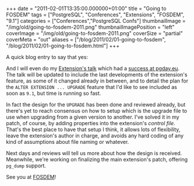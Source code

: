 +++
date = "2011-02-01T13:35:00.000000+01:00"
title = "Going to FOSDEM"
tags = ["PostgreSQL", "Conferences", "Extensions", "FOSDEM", "9.1"]
categories = ["Conferences","PostgreSQL Confs"]
thumbnailImage = "/img/old/going-to-fosdem-2011.png"
thumbnailImagePosition = "left"
coverImage = "/img/old/going-to-fosdem-2011.png"
coverSize = "partial"
coverMeta = "out"
aliases = ["/blog/2011/02/01-going-to-fosdem",
           "/blog/2011/02/01-going-to-fosdem.html"]
+++

A quick blog entry to say that yes:

And I will even do my 
[Extension's talk](http://fosdem.org/2011/schedule/event/pg_extension1) which had a 
[success at pgday.eu](http://blog.hagander.net/archives/183-Feedback-from-PGDay.EU-the-speakers.html).  The
talk will be updated to include the last developments of the extension's
feature, as some of it changed already in between, and to detail the plan
for the 
`ALTER EXTENSION ... UPGRADE` feature that I'd like to see included as
soon as 
`9.1`, but time is running so fast.

In fact the design for the 
`UPGRADE` has been done and reviewed already, but
there's yet to reach consensus on how to setup which is the upgrade file to
use when upgrading from a given version to another.  I've solved it in my
patch, of course, by adding properties into the extension's 
*control
file*. That's the best place to have that setup I think, it allows lots of
flexibility, leave the extension's author in charge, and avoids any hard
coding of any kind of assumptions about file naming or whatever.

Next days and reviews will tell us more about how the design is received.
Meanwhile, we're working on finalizing the main extension's patch, offering
`pg_dump` support.

See you at 
[FOSDEM](http://fosdem.org/2011/)!
